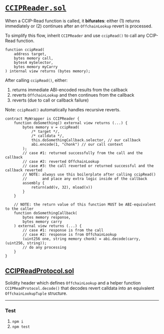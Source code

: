 # [`CCIPReader.sol`](./contracts//CCIPReader.sol)

When a CCIP-Read function is called, it **bifurates**: either (1) returns immediately or (2) continues after an `OffchainLookup` revert is processed.

To simplify this flow, inherit `CCIPReader` and use `ccipRead()` to call any CCIP-Read function.

```solidity
function ccipRead(
    address target, 
    bytes memory call, 
    bytes4 mySelector,
    bytes memory myCarry
) internal view returns (bytes memory);
```

After calling `ccipRead()`, either:
1. returns immediate ABI-encoded results from the callback
2. reverts `OffchainLookup` and then continues from the callback
3. reverts (due to call or callback failure)

Note: `ccipRead()` automatically handles recursive reverts.

```solidity
contract MyWrapper is CCIPReader {
    function doSomething() external view returns (...) {
        bytes memory v = ccipRead(
            /* target */,
            /* calldata */,
            this.doSomethingCallback.selector, // our callback
            abi.encode(1, "chonk") // our call context
        );
        // case #1: returned successfully from the call and the callback
        // case #2: reverted OffchainLookup
        // case #3: the call reverted or returned successful and the callback reverted
        // NOTE: always use this boilerplate after calling ccipRead()
        //       and place any extra logic inside of the callback
        assembly {
            return(add(v, 32), mload(v))
        }
    }

    // NOTE: the return value of this function MUST be ABI-equivalent to the caller
    function doSomethingCallback(
        bytes memory response, 
        bytes memory carry
    ) external view returns (...) {
        // case #1: response is from the call
        // case #2: response is from OffchainLookup
        (uint256 one, string memory chonk) = abi.decode(carry, (uint256, string));
        // do any processing
    }
}
```

## [CCIPReadProtocol.sol](./contracts/CCIPReadProtocol.sol)

Solidity header which defines `OffchainLookup` and a helper function `CCIPReadProtocol.decode()` that decodes revert calldata into an equivalent `OffchainLookupTuple` structure.

---

### Test

1. `npm i`
2. `npm test`
